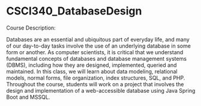 # CSCI340_DatabaseDesign

Course Description:

Databases are an essential and ubiquitous part of everyday life, and many of our day-to-day tasks involve the use of an underlying database in some form or another. As computer scientists, it is critical that we understand fundamental concepts of databases and database management systems (DBMS), including how they are designed, implemented, queried and maintained. In this class, we will learn about data modeling, relational models, normal forms, file organization, index structures, SQL, and PHP. Throughout the course, students will work on a project that involves the design and implementation of a web-accessible database using Java Spring Boot and MSSQL.
